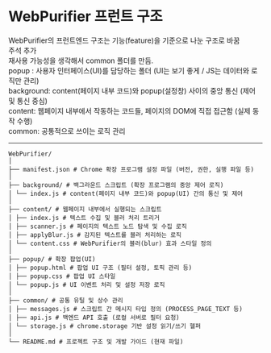# WebPurifier 프런트 구조

WebPurifier의 프런트엔드 구조는 기능(feature)을 기준으로 나눈 구조로 바꿈  
주석 추가  
재사용 가능성을 생각해서 common 폴더를 만듬.  
popup : 사용자 인터페이스(UI)를 담당하는 폴더 (UI는 보기 좋게 / JS는 데이터와 로직만 관리)  
background: content(페이지 내부 코드)와 popup(설정창) 사이의 중앙 통신 (제어 및 통신 중심)  
content: 웹페이지 내부에서 작동하는 코드들, 페이지의 DOM에 직접 접근함 (실제 동작 수행)  
common: 공통적으로 쓰이는 로직 관리  

------------------------------------------------------------------------------------------
```
WebPurifier/
│
├── manifest.json # Chrome 확장 프로그램 설정 파일 (버전, 권한, 실행 파일 등)
│
├── background/ # 백그라운드 스크립트 (확장 프로그램의 중앙 제어 로직)
│ └── index.js # content(페이지 내부 코드)와 popup(UI) 간의 통신 및 제어
│
├── content/ # 웹페이지 내부에서 실행되는 스크립트
│ ├── index.js # 텍스트 수집 및 블러 처리 트리거
│ ├── scanner.js # 페이지의 텍스트 노드 탐색 및 수집 로직
│ ├── applyBlur.js # 감지된 텍스트를 블러 처리하는 로직
│ └── content.css # WebPurifier의 블러(blur) 효과 스타일 정의
│
├── popup/ # 확장 팝업(UI)
│ ├── popup.html # 팝업 UI 구조 (필터 설정, 토픽 관리 등)
│ ├── popup.css # 팝업 UI 스타일
│ └── popup.js # UI 이벤트 처리 및 설정 저장 로직
│
├── common/ # 공통 유틸 및 상수 관리
│ ├── messages.js # 스크립트 간 메시지 타입 정의 (PROCESS_PAGE_TEXT 등)
│ ├── api.js # 백엔드 API 호출 (로컬 서버로 필터 요청)
│ └── storage.js # chrome.storage 기반 설정 읽기/쓰기 헬퍼
│
└── README.md # 프로젝트 구조 및 개발 가이드 (현재 파일)

```


